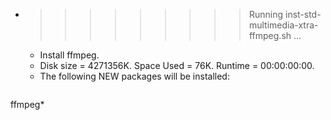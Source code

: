 * >>>>>>>>> Running inst-std-multimedia-xtra-ffmpeg.sh ...
  * Install ffmpeg.
  * Disk size = 4271356K. Space Used = 76K. Runtime = 00:00:00:00.
  * The following NEW packages will be installed:
  ```bash
ffmpeg*
  ```
